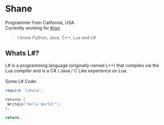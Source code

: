 # Shane

 Programmer from California, USA.\
 Currently working for [Kron](https://github.com/kron-services/)


> I know Python, Java, C++, Lua and L#

## Whats L#?

L# is a programming language (originally named L++) that compiles via the Lua compiler and is a C# / Java / C Like experience on Lua.\
\
Some L# Code:
```lua
require 'lsharp';

returns {
 WriteLn("Hello World!");
};

return;
```
